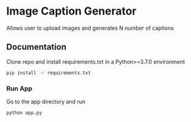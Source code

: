 
# Image Caption Generator

Allows user to upload images and generates N number of captions

## Documentation
Clone repo and install requirements.txt in a Python>=3.7.0 environment

```bash
pip install -r requirements.txt
```

### Run App
Go to the app directory and run
```bash
python app.py
```
